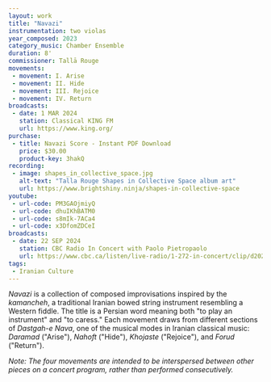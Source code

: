```yaml
---
layout: work
title: "Navazi"
instrumentation: two violas
year_composed: 2023
category_music: Chamber Ensemble
duration: 8'
commissioner: Tallā Rouge
movements:
 - movement: I. Arise
 - movement: II. Hide
 - movement: III. Rejoice
 - movement: IV. Return
broadcasts:
 - date: 1 MAR 2024
   station: Classical KING FM
   url: https://www.king.org/
purchase:
 - title: Navazi Score - Instant PDF Download
   price: $30.00
   product-key: 3hakQ
recording:
 - image: shapes_in_collective_space.jpg
   alt-text: "Talla Rouge Shapes in Collective Space album art"
   url: https://www.brightshiny.ninja/shapes-in-collective-space
youtube:
 - url-code: PM3GAOjmiyQ
 - url-code: dhuIKhBATM0
 - url-code: s8mIk-7ACa4
 - url-code: x3DfomZDCeI
broadcasts:
 - date: 22 SEP 2024
   station: CBC Radio In Concert with Paolo Pietropaolo
   url: https://www.cbc.ca/listen/live-radio/1-272-in-concert/clip/d20240922-sunday-september-22-2024
tags: 
 - Iranian Culture
---
```


_Navazi_ is a collection of composed improvisations inspired by the _kamancheh_, a traditional Iranian bowed string instrument resembling a Western fiddle. The title is a Persian word meaning both "to play an instrument" and "to caress." Each movement draws from different sections of _Dastgah-e Nava_, one of the musical modes in Iranian classical music: _Daramad_ ("Arise"), _Nahoft_ ("Hide"), _Khojaste_ ("Rejoice"), and _Forud_ ("Return").

_Note: The four movements are intended to be interspersed between other pieces on a concert program, rather than performed consecutively._